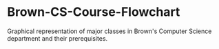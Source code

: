 # Brown-CS-Course-Flowchart
Graphical representation of major classes in Brown's Computer Science department and their prerequisites. 
